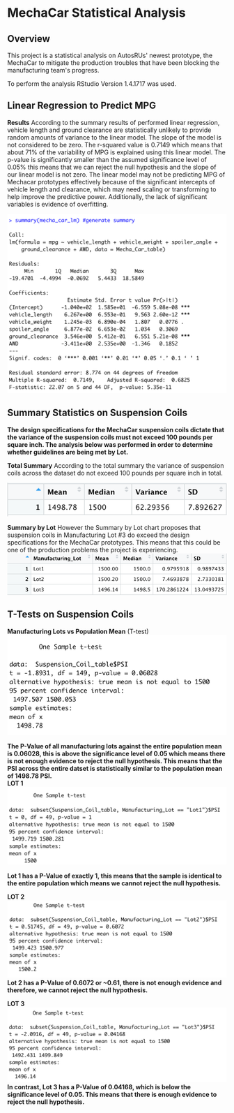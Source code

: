 # MechaCar Statistical Analysis

## Overview 
This project is a statistical analysis on AutosRUs' newest prototype, the MechaCar to mitigate the production troubles that have been blocking the manufacturing team's progress.

To perform the analysis RStudio Version 1.4.1717 was used.

## Linear Regression to Predict MPG

**Results**
According to the summary results of performed linear regression, vehicle length and ground clearance are statistically unlikely to provide random amounts of variance to the linear model. The slope of the model is not considered to be zero. The r-squared value is 0.7149 which means that about 71% of the variability of MPG is explained using this linear model. The p-value is significantly smaller than the assumed significance level of 0.05% this means that we can reject the null hypothesis and the slope of our linear model is not zero. The linear model may not be predicting MPG of Mechacar prototypes effectively because of the significant intercepts of vehicle length and clearance, which may need scaling or transforming to help improve the predictive power. Additionally, the lack of significant variables is evidence of overfitting.

![del_1_lm_summary.png](https://github.com/italiacardenas/MechaCar_Statistical_Analysis/blob/3546e116c6238ae18b860cd40125be48c43bb91b/Screenshots/del_1_lm_summary.png)


## Summary Statistics on Suspension Coils
**The design specifications for the MechaCar suspension coils dictate that the variance of the suspension coils must not exceed 100 pounds per square inch. The analysis below was performed in order to determine whether guidelines are being met by Lot.**


**Total Summary**
According to the total summary the variance of suspension coils across the dataset do not exceed 100 pounds per square inch in total. 

![total_summary.png](https://github.com/italiacardenas/MechaCar_Statistical_Analysis/blob/6650d123685e287fdb00447727bb654017b1a55f/Screenshots/total_summary.png)

**Summary by Lot**
However the Summary by Lot chart proposes that suspension coils in Manufacturing Lot #3 do exceed the design specifications for the MechaCar prototypes. This means that this could be one of the production problems the project is experiencing.
![lot_summary.png](https://github.com/italiacardenas/MechaCar_Statistical_Analysis/blob/6650d123685e287fdb00447727bb654017b1a55f/Screenshots/lot_summary.png)

## T-Tests on Suspension Coils

**Manufacturing Lots vs Population Mean** (T-test)
![Entire_data_ttest.png](https://github.com/italiacardenas/MechaCar_Statistical_Analysis/blob/1c673ce8a448831498edb79ef04311b1d34e2344/Screenshots/Entire_data_ttest.png)

**The P-Value of all manufacturing lots against the entire population mean is 0.06028, this is 
above the significance level of 0.05 which means there is not enough evidence to reject the null hypothesis. This means that the PSI across the entire datset is statistically similar to the population mean of 1498.78 PSI.**
<br />
**LOT 1**
![ttest_lot1.png](https://github.com/italiacardenas/MechaCar_Statistical_Analysis/blob/1c673ce8a448831498edb79ef04311b1d34e2344/Screenshots/ttest_lot1.png)

**Lot 1 has a P-Value of exactly 1, this means that the sample is identical to the entire population which means we cannot reject the null hypothesis.**
<br />

**LOT 2**
![ttest_lot2.png](https://github.com/italiacardenas/MechaCar_Statistical_Analysis/blob/1c673ce8a448831498edb79ef04311b1d34e2344/Screenshots/ttest_lot2.png)
**Lot 2 has a P-Value of 0.6072 or ~0.61, there is not enough evidence and therefore, we cannot reject the null hypothesis.**


**LOT 3**
![ttest_lot3.png](https://github.com/italiacardenas/MechaCar_Statistical_Analysis/blob/1c673ce8a448831498edb79ef04311b1d34e2344/Screenshots/ttest_lot3.png)
**In contrast, Lot 3 has a P-Value of 0.04168, which is below the significance level of 0.05. This means that there is enough evidence to reject the null hypothesis.**

